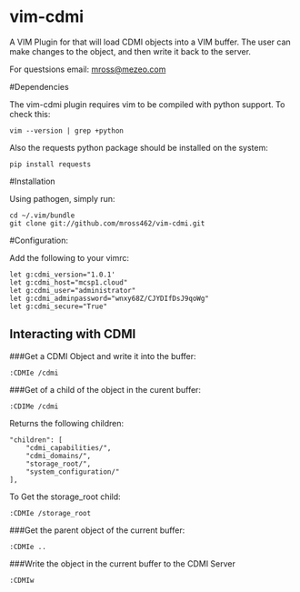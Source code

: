 vim-cdmi
========

A VIM Plugin for that will load CDMI objects into a VIM buffer. The user can make
changes to the object, and then write it back to the server.

For questsions email: mross@mezeo.com

#Dependencies

The vim-cdmi plugin requires vim to be compiled with python support. To check this:

    vim --version | grep +python

Also the requests python package should be installed on the system:

    pip install requests

#Installation

Using pathogen, simply run:

    cd ~/.vim/bundle
    git clone git://github.com/mross462/vim-cdmi.git

#Configuration:

Add the following to your vimrc:

    let g:cdmi_version="1.0.1'
    let g:cdmi_host="mcsp1.cloud"
    let g:cdmi_user="administrator"
    let g:cdmi_adminpassword="wnxy68Z/CJYDIfDsJ9qoWg"
    let g:cdmi_secure="True"

Interacting with CDMI
--------------------

###Get a CDMI Object and write it into the buffer:

    :CDMIe /cdmi 

###Get of a child of the object in the curent buffer: 

    :CDIMe /cdmi 

Returns the following children:

    "children": [
        "cdmi_capabilities/", 
        "cdmi_domains/", 
        "storage_root/", 
        "system_configuration/"
    ], 

To Get the storage_root child:

    :CDMIe /storage_root

###Get the parent object of the current buffer:

    :CDMIe ..

###Write the object in the current buffer to the CDMI Server

    :CDMIw
